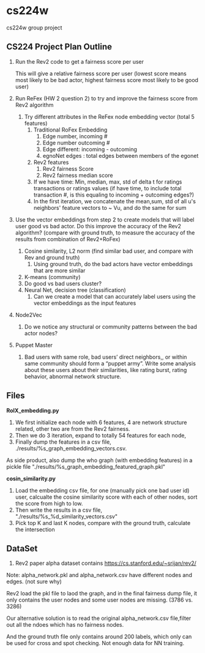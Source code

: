  cs224w
 =
cs224w group project


CS224 Project Plan Outline
-

1. Run the Rev2 code to get a fairness score per user

    This will give a relative fairness score per user (lowest score means most likely to be bad actor, highest fairness score most likely to be good user)

1. Run ReFex (HW 2 question 2) to try and improve the fairness score from Rev2 algorithm

    1. Try different attributes in the ReFex node embedding vector (total 5 features)
        1. Traditional RoFex Embedding
           1.  Edge number, incoming #
            1. Edge number outcoming #
            1. Edge different: incoming - outcoming
            1. egnoNet edges  : total edges between members of the egonet
        1. Rev2 features
            1. Rev2 fairness Score
            1. Rev2 fairness median score
        1. If we have time: Min, median, max, std of delta t for ratings transactions or ratings values (if have time, to include total transaction #, is this equaling to incoming + outcoming edges?)
        1. In the first iteration, we concatenate the mean,sum, std of all u's neighbors' feature vectors to ~ Vu, and do the same for sum

1. Use the vector embeddings from step 2 to create models that will label user good vs bad actor. Do this improve the accuracy of the Rev2 algorithm? (compare with ground truth, to measure the accuracy of the results from combination of Rev2+RoFex)
    1. Cosine similarity, L2 norm (find similar bad user, and compare with Rev and ground truth)
        1. Using ground truth, do the bad actors have vector embeddings that are more similar
    1. K-means (community)
    1. Do good vs bad users cluster?
    1. Neural Net, decision tree (classification)
        1. Can we create a model that can accurately label users using the vector embeddings as the input features

1. Node2Vec

    1. Do we notice any structural or community patterns between the bad actor nodes?

1. Puppet Master
    1. Bad users with same role, bad users’ direct neighbors,, or within same community should form a “puppet army”. Write some analysis about these users about their similarities, like rating burst, rating behavior, abnormal network structure.


Files
-----

**RoIX_embedding.py**

1. We first initialize each node with 6 features, 4 are network structure related, other two are from the Rev2 fairness.
1. Then we do 3 iteration, expand to totally 54 features for each node,
1. Finally dump the features in a csv file, ./results/%s_graph_embedding_vectors.csv.

As side product, also dump the who graph (with embedding features) in a pickle file
"./results/%s_graph_embedding_featured_graph.pkl"

**cosin_similarity.py**

1. Load the embedding csv file, for one (manually pick one bad user id) user, calcualte the cosine similarity score with each of other nodes, sort the score from high to low.
1. Then write the results in a csv file, "./results/%s_%d_similarity_vectors.csv"
1. Pick top K and last K nodes, compare with the ground truth, calculate the intersection






DataSet
-------

1. Rev2 paper alpha dataset contains
https://cs.stanford.edu/~srijan/rev2/

Note: alpha_network.pkl and alpha_network.csv have different nodes and edges. (not sure why)

Rev2 load the pkl file to laod the graph, and in the final fairness dump file, it only contains the user nodes and some user nodes are missing. (3786 vs. 3286)

Our alternative solution is to read the original alpha_network.csv file,filter out all the ndoes which has no fairness nodes.

And the ground truth file only contains around 200 labels, which only can be used for cross and spot checking. Not enough data for NN training.



